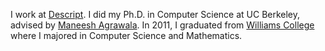 I work at [Descript][descript]. I did my Ph.D. in Computer
Science at UC Berkeley, advised by [Maneesh Agrawala][maneesh]. In
2011, I graduated from [Williams College][williams] where I majored in Computer Science and Mathematics.

[descript]: http://www.descript.com
[williams]: http://www.williams.edu
[maneesh]: http://graphics.stanford.edu/~maneesh/
